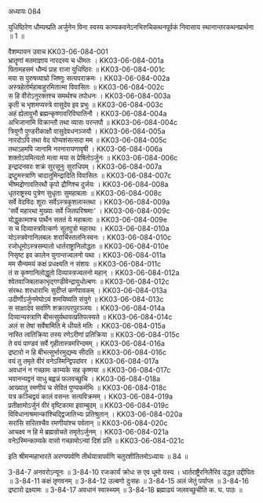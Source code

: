 अध्यायः 084

युधिष्ठिरेण धौम्यम्प्रति अर्जुनेन विना स्वस्य काम्यकवनेऽनभिरुचिकथनपूर्वकं निवासाय स्थानान्तरकथनप्रार्थना ॥ 1 ॥

वैशम्पायन उवाच 	KK03-06-084-001  
भ्रातॄणां मतमाज्ञाय नारदस्य च धीमतः ।	KK03-06-084-001a  
पितामहसमं धौम्यं प्राह राजा युधिष्ठिरः ॥	KK03-06-084-001c  
मया स पुरुषव्याघ्रो जिष्णुः सत्यपराक्रमः ।	KK03-06-084-002a  
अस्त्रहेतोर्महाबाहुरमितात्मा विवासितः ॥	KK03-06-084-002c  
स हि वीरोऽनुरक्तश्च समर्थश्च तपोधनः ।	KK03-06-084-003a  
कृती च भृशमप्यस्त्रे वासुदेव इव प्रभुः ॥	KK03-06-084-003c  
अहं ह्येतावुभौ ब्रह्मन्कृष्णावरिविघातिनौ ।	KK03-06-084-004a  
अभिजानामि विक्रान्तौ तथा व्यासः परन्तपौ ॥	KK03-06-084-004c  
त्रियुगौ पुण्डरीकाक्षौ वासुदेवधनञ्जयौ ।	KK03-06-084-005a  
नारदोऽपि तथा वेद योप्यशंसत्सदा मम ॥	KK03-06-084-005c  
तथाऽहमपि जानामि नरनारायणावृषी ।	KK03-06-084-006a  
शक्तोऽयमित्यतो मत्वा मया स प्रेषितोऽर्जुनः ॥	KK03-06-084-006c  
इन्द्रादनवरः शक्रं सुरसूनुः सुराधिपम् ।	KK03-06-084-007a  
द्रष्टुमस्त्राणि चादातुमिन्द्रादिति विवासितः ॥	KK03-06-084-007c  
भीष्मद्रोणावतिरथौ कृपो द्रौणिश्च दुर्जयः ।	KK03-06-084-008a  
धृतराष्ट्रस्य पुत्रेण सुधृताः सुमहाबलाः ॥	KK03-06-084-008c  
सर्वे वेदविदः शूराः सर्वेऽस्त्रकुशलास्तथा ।	KK03-06-084-009a  
\'सर्वे महारथा मुख्याः सर्वे जितपरिश्रमाः\' ।	KK03-06-084-009c  
योद्धुकामाश्च पार्थेन सततं ये महाबलाः ॥	KK03-06-084-009e  
स च दिव्यास्त्रवित्कर्णः सूतपुत्रो महारथः ।	KK03-06-084-010a  
योऽस्त्रवेगानिलबलः शरार्चिस्तलनिःस्वनः ।	KK03-06-084-010c  
रजोधूमोऽस्त्रसम्पातो धार्तराष्ट्रानिलोद्धतः ॥	KK03-06-084-010e  
निसृष्ट इव कालेन युगान्तज्वलनो यथा ।	KK03-06-084-011a  
मम सैन्यमयं कक्षं प्रधक्ष्यति न संशयः ॥	KK03-06-084-011c  
तं स कृष्णानिलोद्धूतो दिव्यास्त्रज्वलनो महान् ।	KK03-06-084-012a  
श्वेतवाजिबलाकाभृद्गण्डीवेन्द्रायुधोल्बणः ॥	KK03-06-084-012c  
संरब्धः शरधाराभिः सुदीप्तं कर्णपावकम् ।	KK03-06-084-013a  
उदीर्णोऽर्जुनमेघोऽयं शमयिष्यति संयुगे ॥	KK03-06-084-013c  
स साक्षादेव सर्वाणि शक्रात्परपुरञ्जयः ।	KK03-06-084-014a  
दिव्यान्यस्त्राणि बीभत्सुर्यथावत्प्रतिपत्स्यते ॥	KK03-06-084-014c  
अलं स तेषां सर्वेषामिति मे धीयते मतिः ।	KK03-06-084-015a  
नास्ति त्वतिक्रिया तस्य रणेऽरीणां प्रतिक्रिया ॥	KK03-06-084-015c  
ते वयं पाण्डवं सर्वे गृहीतास्त्रमरिन्दमम् ।	KK03-06-084-016a  
द्रष्टारो न हि बीभत्सुर्भारमुद्यम्य सीदति ॥	KK03-06-084-016c  
वयं तु तमृते वीरं वनेऽस्मिन्द्विपदांवर ।	KK03-06-084-017a  
अवधानं न गच्छामः काम्यके सह कृष्णया ॥	KK03-06-084-017c  
भवानन्यद्वनं साधु बह्वन्नं फलवच्छुचि ।	KK03-06-084-018a  
आख्यातु रमणीयं च सेवितं पुण्यकर्मभिः ॥	KK03-06-084-018c  
यत्र कञ्चिद्वयं कालं वसन्तः सत्यविक्रमम् ।	KK03-06-084-019a  
प्रतीक्षामोऽर्जुनं वीरं वृष्टिकामा इवाम्बुदम् ॥	KK03-06-084-019c  
विविधानाश्रमान्कांश्चिद्द्विजातिभ्यः प्रतिश्रुतान् ।	KK03-06-084-020a  
सरांसि सरितश्चैव रमणीयांश्च पर्वतान् ॥	KK03-06-084-020c  
आचक्ष्व न हि मे ब्रह्मन्रोचते तमृतेऽर्जुनम् ।	KK03-06-084-021a  
वनेऽस्मिन्काम्यके वासो गच्छामोऽन्यां दिशं प्रति ॥	KK03-06-084-021c  

इति श्रीमन्महाभारते अरण्यपर्वणि तीर्थयात्रापर्वणि चतुरशीतितमोऽध्यायः ॥ 84 ॥

3-84-7 अनवरोऽन्यूनः ॥ 3-84-10 रजःकार्यं क्रोधः स एव धूमो यस्य । धार्तराष्ट्रैरनिलैरिव उद्धत उद्दीपितः ॥ 3-84-11 कक्षं तृणवनम् ॥ 3-84-12 उल्बणो दुःसहः ॥ 3-84-15 अलं जेतुं पर्याप्तः ॥ 3-84-16 द्रष्टारो द्रक्ष्यामः ॥ 3-84-17 अवधानं स्वास्थ्यम् ॥ 3-84-18 ब्रह्माढ्यं जलवच्छुचीति क. घ. पाठः ॥
